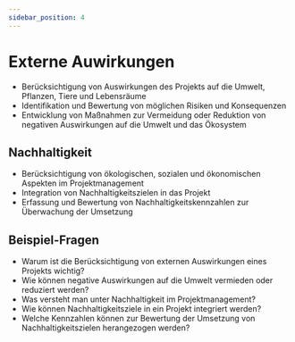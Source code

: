 ```yaml
---
sidebar_position: 4
---
```


# Externe Auwirkungen

<!--
Externe Auswirkungen

-   Im Rahmen von Nachhaltigkeit sind auch Auswirkungen auf Umwelt, Pflanzen, Tiere, Lebensräume zu
    reflektieren -->

-   Berücksichtigung von Auswirkungen des Projekts auf die Umwelt, Pflanzen, Tiere und Lebensräume
-   Identifikation und Bewertung von möglichen Risiken und Konsequenzen
-   Entwicklung von Maßnahmen zur Vermeidung oder Reduktion von negativen Auswirkungen auf die Umwelt und das Ökosystem

## Nachhaltigkeit

-   Berücksichtigung von ökologischen, sozialen und ökonomischen Aspekten im Projektmanagement
-   Integration von Nachhaltigkeitszielen in das Projekt
-   Erfassung und Bewertung von Nachhaltigkeitskennzahlen zur Überwachung der Umsetzung

## Beispiel-Fragen

-   Warum ist die Berücksichtigung von externen Auswirkungen eines Projekts wichtig?
-   Wie können negative Auswirkungen auf die Umwelt vermieden oder reduziert werden?
-   Was versteht man unter Nachhaltigkeit im Projektmanagement?
-   Wie können Nachhaltigkeitsziele in ein Projekt integriert werden?
-   Welche Kennzahlen können zur Bewertung der Umsetzung von Nachhaltigkeitszielen herangezogen werden?
